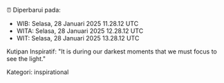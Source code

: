 ⏰ Diperbarui pada:
- WIB: Selasa, 28 Januari 2025 11.28.12 UTC
- WITA: Selasa, 28 Januari 2025 12.28.12 UTC
- WIT: Selasa, 28 Januari 2025 13.28.12 UTC

Kutipan Inspiratif:
"It is during our darkest moments that we must focus to see the light."


Kategori: inspirational

